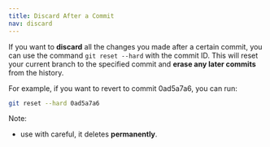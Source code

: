 ```yaml
---
title: Discard After a Commit
nav: discard
---
```


If you want to **discard** all the changes you made after a certain commit, you can use the command
``git reset --hard`` with the commit ID. This will reset your current branch to the specified commit and **erase any later commits** from the history.

For example, if you want to revert to commit 0ad5a7a6, you can run:
```sh
git reset --hard 0ad5a7a6
```

Note:
* use with careful, it deletes **permanently**.
